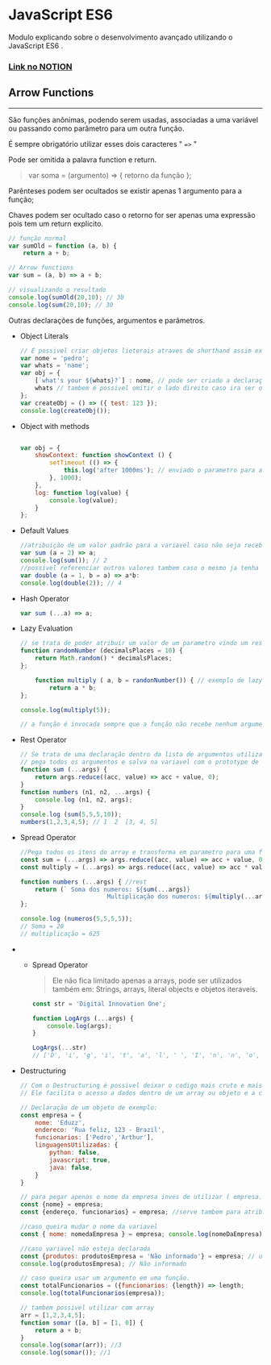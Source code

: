 # JavaScript ES6

Modulo explicando sobre o desenvolvimento avançado utilizando o JavaScript ES6 .
### [Link no NOTION](https://three-ziconium-e47.notion.site/JavaScript-ES6-c5ec743a880947d583049c7d43aa0a17)

## Arrow Functions

---

São funções anônimas, podendo serem usadas, associadas a uma variável ou passando como parâmetro para um outra função.

É sempre obrigatório utilizar esses dois caracteres " `=>` "

Pode ser omitida a palavra function e return.

> var soma = (argumento) ⇒ { retorno da função };
> 

Parênteses podem ser ocultados se existir apenas 1 argumento para a função;

 Chaves podem ser ocultado caso o retorno for ser apenas uma expressão pois tem um return explicito.

```jsx
// função normal
var sumOld = function (a, b) {
	return a + b;

// Arrow functions
var sum = (a, b) => a + b;

// visualizando o resultado
console.log(sumOld(20,10); // 30
console.log(sum(20,10); // 30
```

Outras declarações de funções, argumentos e parâmetros.

- Object Literals
    
    ```jsx
    // É possivel criar objetos lieterais atraves de shorthand assim exutando o codigo.
    var nome = 'pedro';
    var whats = 'name';
    var obj = {
    	[`what's your ${whats}?`] : nome, // pode ser criado a declaração das propriedades e atribuir uma variavel já existente e concatenar
    	whats // tambem é possivel omitir o lado direito caso ira ser o mesmo valor já declarado para propriedades e metados.
    };
    var createObj = () => ({ test: 123 });
    console.log(createObj());
    ```
    
- Object with methods
    
    ```jsx
    
    var obj = {
    	showContext: function showContext () {
    		setTimeout (() => {
    			this.log('after 1000ms'); // enviado o parametro para a function log que esta dentro do memso objeto
    		}, 1000);
    	},
    	log: function log(value) {
    		console.log(value);
    	}
    };
    ```
    
- Default Values
    
    ```jsx
    //atribuição de um valor padrão para a variavel caso não seja recebido nenhum ao chamar a função
    var sum (a = 2) => a;
    console.log(sum()); // 2
    //possivel referenciar outros valores tambem caso o mesmo ja tenha sido inicializado.
    var double (a = 1, b = a) => a*b:
    console.log(double(2)); // 4
    ```
    
- Hash Operator
    
    ```jsx
    var sum (...a) => a;
    ```
    
- Lazy Evaluation
    
    ```jsx
    // se trata de poder atribuir um valor de um parametro vindo um resultado de uma outra função
    function randomNumber (decimalsPlaces = 10) {
    	return Math.random() * decimalsPlaces;
    };
    
    	function multiply ( a, b = randonNumber()) { // exemplo de lazy evaluation em que 'b' recebe um valor aleatorio da funçao randomNumber
    		return a * b;
    };
    
    console.log(multiply(5));
    
    // a função é invocada sempre que a função não recebe nenhum argumento para o parametro.
    ```
   
- Rest Operator
    
    ```jsx
    // Se trata de uma declaração dentro da lista de argumentos utilizada por três pontos " ... "
    // pega todos os argumentos e salva na variavel com o prototype de array, assim podendo utilizar todos os metados de arrays.
    function sum (...args) {
    	return args.reduce((acc, value) => acc + value, 0);
    }
    function numbers (n1, n2, ...args) {
    	console.log (n1, n2, args);
    }
    console.log (sum(5,5,5,10));
    numbers(1,2,3,4,5); // 1  2  [3, 4, 5]
    ```
    
- Spread Operator
    
    ```jsx
    //Pega todos os itens do array e transforma em parametro para uma função.
    const sum = (...args) => args.reduce((acc, value) => acc + value, 0);
    const multiply = (...args) => args.reduce((acc, value) => acc * value, 1);
    
    function numbers (...args) { //rest
    	return (` Soma dos numeros: ${sum(...args)}  
    						Multiplicação dos numeros: ${multiply(...args)} `); //spread (enviando todos os itens do array
    };
    
    console.log (numeros(5,5,5,5));
    // Soma = 20
    // multiplicação = 625
    
    ```
    
- + Spread Operator
    
    > Ele não fica limitado apenas a arrays, pode ser utilizados também em:
     Strings, arrays, literal objects e objetos iteraveis.
    > 
    
    ```jsx
    const str = 'Digital Innovation One';
    
    function LogArgs (...args) {
        console.log(args);
    }
    
    LogArgs(...str) 
    // ['D', 'i', 'g', 'i', 't', 'a', 'l', ' ', 'I', 'n', 'n', 'o', 'v', 'a', 't', 'i', 'o', 'n', ' ', 'O', 'n', 'e']
    
    ```
    
- Destructuring
    
    ```jsx
    // Com o Destructuring é possivel deixar o codigo mais cruto e mais claro.
    // Ele facilita o acesso a dados dentro de um array ou objeto e a criação de variáveis que contenham esses dados. 
    
    // Declaração de um objeto de exemplo:
    const empresa = {
    	nome: 'Eduzz',
    	endereco: 'Rua feliz, 123 - Brazil',
    	funcionarios: ['Pedro','Arthur'],
    	linguagensUtilizadas: {
    		python: false,
    		javascript: true,
    		java: false,
    	}  	
    }
    
    // para pegar apenas o nome da empresa inves de utilizar ( empresa.nome )
    const {nome} = empresa;
    const {endereço, funcionarios} = empresa; //serve tambem para atribuir a multiplos
    
    //caso queira mudar o nome da variavel
    const { nome: nomedaEmpresa } = empresa; console.log(nomeDaEmpresa) // Eduzz
    
    //caso variavel não esteja declarada
    const {produtos: produtosEmpresa = 'Não informado'} = empresa; // utlizando o default values. assim caso seja tenha a propriedade retorna o valor se não é atribuido o default.
    console.log(produtosEmpresa); // Não informado
    
    // caso queira usar um argumento em uma função.
    const totalFuncionarios = ({funcionarios: {length}) => length;
    console.log(totalFuncionarios(empresa));
    
    // tambem possivel utilizar com array
    arr = [1,2,3,4,5];
    function somar ([a, b] = [1, 0]) {
    	return a + b;
    }
    console.log(somar(arr)); //3 
    console.log(somar()); //1
    ```
    
